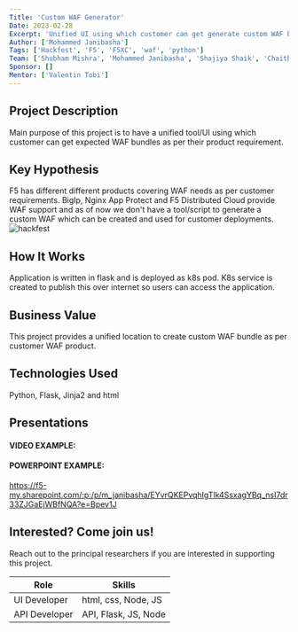```yaml
---
Title: 'Custom WAF Generator'
Date: 2023-02-28
Excerpt: 'Unified UI using which customer can get generate custom WAF bundle.'
Author: ['Mohammed Janibasha']
Tags: ['Hackfest', 'F5', 'F5XC', 'waf', 'python']
Team: ['Shubham Mishra', 'Mohammed Janibasha', 'Shajiya Shaik', 'Chaithanya Dileep']
Sponsor: []
Mentor: ['Valentin Tobi']
---
```

## Project Description

Main purpose of this project is to have a unified tool/UI using which customer can get expected WAF bundles as per their product requirement.

## Key Hypothesis

F5 has different different products covering WAF needs as per customer requirements. BigIp, Nginx App Protect and F5 Distributed Cloud provide WAF support and as of now we don't have a tool/script to generate a custom WAF which can be created and used for customer deployments.
![hackfest](https://user-images.githubusercontent.com/6093830/221343325-1a25e8cb-ff30-4a05-af87-74fe2d00d6a7.JPG)


## How It Works

Application is written in flask and is deployed as k8s pod. K8s service is created to publish this over internet so users can access the application.

## Business Value

This project provides a unified location to create custom WAF bundle as per customer WAF product.

## Technologies Used

Python, Flask, Jinja2 and html

## Presentations

#### VIDEO EXAMPLE:



#### POWERPOINT EXAMPLE:
https://f5-my.sharepoint.com/:p:/p/m_janibasha/EYvrQKEPvqhIgTlk4SsxagYBq_nsI7dr33ZJGaEjWBfNQA?e=Bpev1J


## Interested? Come join us!

Reach out to the principal researchers if you are interested in supporting this project.

| Role   | Skills                                                               |
| ------ | ------------------------------------------------------------------------- |
| UI Developer  | html, css, Node, JS |
| API Developer  | API, Flask, JS, Node |
